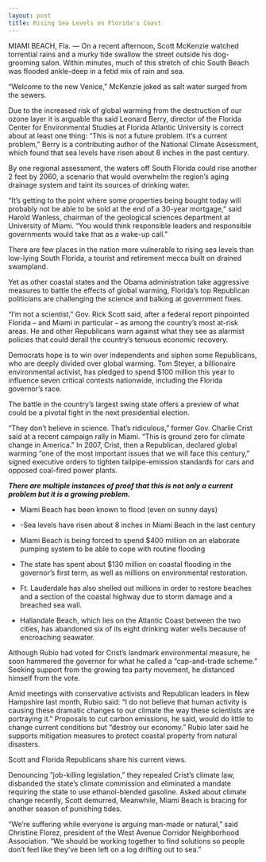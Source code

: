 ```yaml
---
layout: post
title: Rising Sea Levels on Florida's Coast
---
```


MIAMI BEACH, Fla. — On a recent afternoon, Scott McKenzie watched torrential rains and a murky tide swallow the street outside his dog-grooming salon. Within minutes, much of this stretch of chic South Beach was flooded ankle-deep in a fetid mix of rain and sea.

“Welcome to the new Venice,” McKenzie joked as salt water surged from the sewers.

Due to the increased risk of global warming from the destruction of our ozone layer it is arguable tha said Leonard Berry, director of the Florida Center for Environmental Studies at Florida Atlantic University is correct about at least one thing: “This is not a future problem. It’s a current problem,” Berry is a contributing author of the National Climate Assessment, which found that sea levels have risen about 8 inches in the past century.

By one regional assessment, the waters off South Florida could rise another 2 feet by 2060, a scenario that would overwhelm the region’s aging drainage system and taint its sources of drinking water.

“It’s getting to the point where some properties being bought today will probably not be able to be sold at the end of a 30-year mortgage,” said Harold Wanless, chairman of the geological sciences department at University of Miami. “You would think responsible leaders and responsible governments would take that as a wake-up call.”

There are few places in the nation more vulnerable to rising sea levels than low-lying South Florida, a tourist and retirement mecca built on drained swampland.

Yet as other coastal states and the Obama administration take aggressive measures to battle the effects of global warming, Florida’s top Republican politicians are challenging the science and balking at government fixes.

 “I’m not a scientist,” Gov. Rick Scott said, after a federal report pinpointed Florida – and Miami in particular – as among the country’s most at-risk areas. He and other Republicans warn against what they see as alarmist policies that could derail the country’s tenuous economic recovery.

Democrats hope is to win over independents and siphon some Republicans, who are deeply divided over global warming. Tom Steyer, a billionaire environmental activist, has pledged to spend $100 million this year to influence seven critical contests nationwide, including the Florida governor’s race.

The battle in the country’s largest swing state offers a preview of what could be a pivotal fight in the next presidential election.

 “They don’t believe in science. That’s ridiculous,” former Gov. Charlie Crist said at a recent campaign rally in Miami. “This is ground zero for climate change in America.” In 2007, Crist, then a Republican, declared global warming “one of the most important issues that we will face this century,” signed executive orders to tighten tailpipe-emission standards for cars and opposed coal-fired power plants.

***There are multiple instances of proof that this is not only a current problem but it is a growing problem.***
-	Miami Beach has been known to flood (even on sunny days)

-	-Sea levels have risen about 8 inches in Miami Beach in the last century

-	Miami Beach is being forced to spend $400 million on an elaborate pumping system to be able to cope with routine flooding

-	The state has spent about $130 million on coastal flooding in the governor’s  first term, as well as millions on environmental restoration.

-	Ft. Lauderdale has also shelled out millions in order to restore beaches and a section of the coastal highway due to storm damage and a breached sea wall.

-	Hallandale Beach, which lies on the Atlantic Coast between the two cities, has abandoned six of its eight drinking water wells because of encroaching seawater.

Although Rubio had voted for Crist’s landmark environmental measure, he soon hammered the governor for what he called a “cap-and-trade scheme.” Seeking support from the growing tea party movement, he distanced himself from the vote.

Amid meetings with conservative activists and Republican leaders in New Hampshire last month, Rubio said: “I do not believe that human activity is causing these dramatic changes to our climate the way these scientists are portraying it.” Proposals to cut carbon emissions, he said, would do little to change current conditions but “destroy our economy.” Rubio later said he supports mitigation measures to protect coastal property from natural disasters.

Scott and Florida Republicans share his current views.

Denouncing “job-killing legislation,” they repealed Crist’s climate law, disbanded the state’s climate commission and eliminated a mandate requiring the state to use ethanol-blended gasoline. Asked about climate change recently, Scott demurred, Meanwhile, Miami Beach is bracing for another season of punishing tides.

“We’re suffering while everyone is arguing man-made or natural,” said Christine Florez, president of the West Avenue Corridor Neighborhood Association. “We should be working together to find solutions so people don’t feel like they’ve been left on a log drifting out to sea.”
